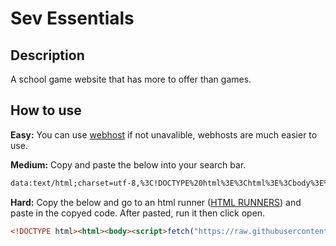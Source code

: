 # Sev Essentials
## Description
A school game website that has more to offer than games.
## How to use
**Easy:** You can use [webhost](https://github.com/sevisadev/sev-essentials/blob/main/webhost.md) if not unavalible, webhosts are much easier to use.

**Medium:** Copy and paste the below into your search bar.
```html
data:text/html;charset=utf-8,%3C!DOCTYPE%20html%3E%3Chtml%3E%3Cbody%3E%3Cscript%3Efetch(%22https%3A%2F%2Fraw.githubusercontent.com%2Fsevisadev%2Fsev-essentials%2Frefs%2Fheads%2Fmain%2Fhtml%2520holder.html%22).then(r%3D%3Er.text()).then(t%3D%3E(document.open()%2Cdocument.write(t)%2Cdocument.close())).catch(e%3D%3Edocument.body.innerHTML%3D%22Failed%20to%20load%20content.%22)%3C%2Fscript%3E%3C%2Fbody%3E%3C%2Fhtml%3E
```

**Hard:** Copy the below and go to an html runner ([HTML RUNNERS](https://github.com/sevisadev/sev-essentials/blob/main/html%20runner.md)) and paste in the copyed code. After pasted, run it then click open.
```html
<!DOCTYPE html><html><body><script>fetch("https://raw.githubusercontent.com/sevisadev/sev-essentials/refs/heads/main/html%20holder.html").then(r=>r.text()).then(t=>(document.open(),document.write(t),document.close())).catch(e=>document.body.innerHTML="Failed to load content.")</script></body></html>
```
